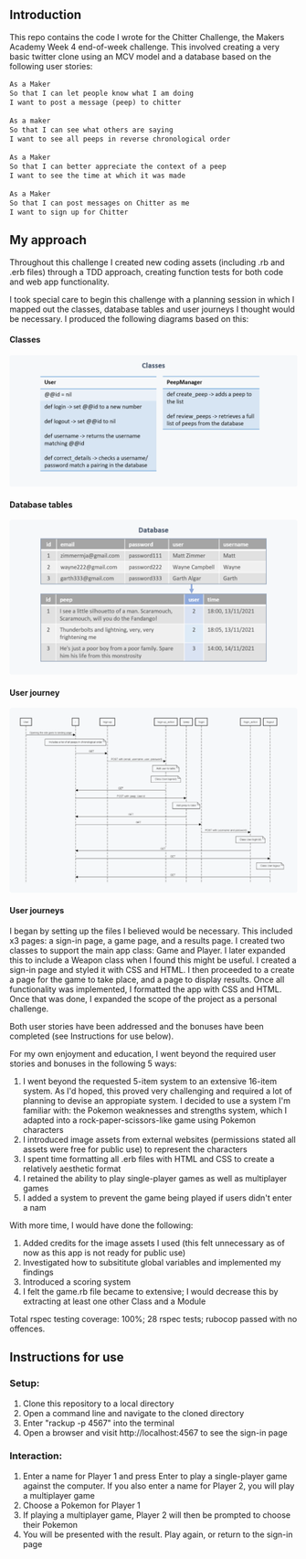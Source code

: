 Introduction
---------
This repo contains the code I wrote for the Chitter Challenge, the Makers Academy Week 4 end-of-week challenge. This involved creating a very basic twitter clone using an MCV model and a database based on the following user stories:
```
As a Maker
So that I can let people know what I am doing  
I want to post a message (peep) to chitter

As a maker
So that I can see what others are saying  
I want to see all peeps in reverse chronological order

As a Maker
So that I can better appreciate the context of a peep
I want to see the time at which it was made

As a Maker
So that I can post messages on Chitter as me
I want to sign up for Chitter
```

My approach
---------
Throughout this challenge I created new coding assets (including .rb and .erb files) through a TDD approach, creating function tests for both code and web app functionality.

I took special care to begin this challenge with a planning session in which I mapped out the classes, database tables and user journeys I thought would be necessary. I produced the following diagrams based on this:

#### Classes
![Classes](media/Week-4_Classes.png "Classes")

#### Database tables
![Tables](media/Week-4_Database.png "Database tables")

#### User journey
![Journey](media/Week-4_User_journey.png "User journey")

#### User journeys

I began by setting up the files I believed would be necessary. This included x3 pages: a sign-in page, a game page, and a results page. I created two classes to support the main app class: Game and Player. I later expanded this to include a Weapon class when I found this might be useful. I created a sign-in page and styled it with CSS and HTML. I then proceeded to a create a page for the game to take place, and a page to display results. Once all functionality was implemented, I formatted the app with CSS and HTML. Once that was done, I expanded the scope of the project as a personal challenge.

Both user stories have been addressed and the bonuses have been completed (see Instructions for use below).

For my own enjoyment and education, I went beyond the required user stories and bonuses in the following 5 ways:
1) I went beyond the requested 5-item system to an extensive 16-item system. As I'd hoped, this proved very challenging and required a lot of planning to devise an appropiate system. I decided to use a system I'm familiar with: the Pokemon weaknesses and strengths system, which I adapted into a rock-paper-scissors-like game using Pokemon characters
2) I introduced image assets from external websites (permissions stated all assets were free for public use) to represent the characters
3) I spent time formatting all .erb files with HTML and CSS to create a relatively aesthetic format
4) I retained the ability to play single-player games as well as multiplayer games
5) I added a system to prevent the game being played if users didn't enter a nam

With more time, I would have done the following:
1) Added credits for the image assets I used (this felt unnecessary as of now as this app is not ready for public use)
2) Investigated how to subsititute global variables and implemented my findings
3) Introduced a scoring system
4) I felt the game.rb file became to extensive; I would decrease this by extracting at least one other Class and a Module

Total rspec testing coverage: 100%; 28 rspec tests; rubocop passed with no offences.



Instructions for use
---------
### Setup:
1) Clone this repository to a local directory
2) Open a command line and navigate to the cloned directory
3) Enter "rackup -p 4567" into the terminal
4) Open a browser and visit http://localhost:4567 to see the sign-in page

### Interaction:
1) Enter a name for Player 1 and press Enter to play a single-player game against the computer. If you also enter a name for Player 2, you will play a multiplayer game
2) Choose a Pokemon for Player 1
3) If playing a multiplayer game, Player 2 will then be prompted to choose their Pokemon
4) You will be presented with the result. Play again, or return to the sign-in page
